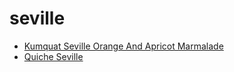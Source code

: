 # seville

 * [Kumquat Seville Orange And Apricot Marmalade](../index/k/kumquat-seville-orange-and-apricot-marmalade-10029.json)
 * [Quiche Seville](../index/q/quiche-seville.json)
